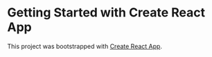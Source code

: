 # Getting Started with Create React App

This project was bootstrapped with [Create React App](https://github.com/facebook/create-react-app).

# 

